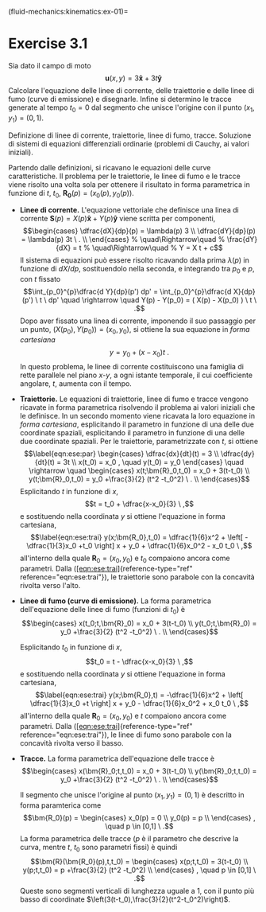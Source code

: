 (fluid-mechanics:kinematics:ex-01)=
# Exercise 3.1

Sia dato il campo di moto
$$\bm{u}(x,y) = 3 \bm{\hat{x}} + 3t \bm{\hat{y}}$$ Calcolare l'equazione
delle linee di corrente, delle traiettorie e delle linee di fumo (curve
di emissione) e disegnarle. Infine si determino le tracce generate al
tempo $t_0 = 0$ dal segmento che unisce l'origine con il punto
$(x_1,y_1)=(0,1)$.

Definizione di linee di corrente, traiettorie, linee di fumo, tracce.
Soluzione di sistemi di equazioni differenziali ordinarie (problemi di
Cauchy, ai valori iniziali).

Partendo dalle definizioni, si ricavano le equazioni delle curve
caratteristiche. Il problema per le traiettorie, le linee di fumo e le
tracce viene risolto una volta sola per ottenere il risultato in forma
parametrica in funzione di $t$, $t_0$, $\bm{R_0}(p) = (x_0(p), y_0(p))$.

-   **Linee di corrente.** L'equazione vettoriale che definisce una
    linea di corrente
    $\bm{S}(p) = X(p) \bm{\hat{x}} + Y(p) \bm{\hat{y}}$ viene scritta
    per componenti, $$\begin{cases}
      \dfrac{dX}{dp}(p) = \lambda(p) 3 \\
      \dfrac{dY}{dp}(p) = \lambda(p) 3t  \ . \\
     \end{cases}
    %  \quad\Rightarrow\quad
    %  \frac{dY}{dX} = t
    %  \quad\Rightarrow\quad
    %  Y = X t + c$$ Il sistema di equazioni può essere risolto
    ricavando dalla prima $\lambda(p)$ in funzione di $dX/dp$,
    sostituendolo nella seconda, e integrando tra $p_0$ e $p$, con $t$
    fissato
    $$\int_{p_0}^{p}\dfrac{d Y}{dp}(p') dp' = \int_{p_0}^{p}\dfrac{d X}{dp}(p') \ t \ dp' \quad \rightarrow \quad Y(p) - Y(p_0) = ( X(p) - X(p_0) ) \ t \ .$$
    Dopo aver fissato una linea di corrente, imponendo il suo passaggio
    per un punto, $(X(p_0), Y(p_0)) = (x_0, y_0)$, si ottiene la sua
    equazione in *forma cartesiana* $$y = y_0 + ( x - x_0 ) t \ .$$ In
    questo problema, le linee di corrente costituiscono una famiglia di
    rette parallele nel piano $x$-$y$, a ogni istante temporale, il cui
    coefficiente angolare, $t$, aumenta con il tempo.

-   **Traiettorie.** Le equazioni di traiettorie, linee di fumo e tracce
    vengono ricavate in forma parametrica risolvendo il problema ai
    valori iniziali che le definisce. In un secondo momento viene
    ricavata la loro equazione in *forma cartesiana*, esplicitando il
    parametro in funzione di una delle due coordinate spaziali,
    esplicitando il parametro in funzione di una delle due coordinate
    spaziali. Per le traiettorie, parametrizzate con $t$, si ottiene
    $$\label{eqn:ese:par}
     \begin{cases}
      \dfrac{dx}{dt}(t) = 3 \\
      \dfrac{dy}{dt}(t) = 3t \\
      x(t_0) = x_0 , \quad y(t_0) = y_0
     \end{cases}
     \quad \rightarrow \quad
     \begin{cases}
      x(t;\bm{R}_0,t_0) = x_0 + 3(t-t_0) \\
      y(t;\bm{R}_0,t_0) = y_0 +\frac{3}{2} (t^2 -t_0^2) \ . \\
     \end{cases}$$ Esplicitando $t$ in funzione di $x$,
    $$t = t_0 + \dfrac{x-x_0}{3} \ ,$$ e sostituendo nella coordinata
    $y$ si ottiene l'equazione in forma cartesiana,
    $$\label{eqn:ese:trai}
     y(x;\bm{R_0},t_0) = \dfrac{1}{6}x^2 + \left[ -\dfrac{1}{3}x_0 +t_0 \right] x +
     y_0 + \dfrac{1}{6}x_0^2 - x_0 t_0 \ ,$$ all'interno della quale
    $\bm{R}_0 = (x_0,y_0)$ e $t_0$ compaiono ancora come parametri.
    Dalla ([\[eqn:ese:trai\]](#eqn:ese:trai){reference-type="ref"
    reference="eqn:ese:trai"}), le traiettorie sono parabole con la
    concavità rivolta verso l'alto.

-   **Linee di fumo (curve di emissione).** La forma parametrica
    dell'equazione delle linee di fumo (funzioni di $t_0)$ è
    $$\begin{cases}
      x(t_0;t,\bm{R}_0) = x_0 + 3(t-t_0) \\
      y(t_0;t,\bm{R}_0) = y_0 +\frac{3}{2} (t^2 -t_0^2) \ . \\
     \end{cases}$$

    Esplicitando $t_0$ in funzione di $x$,
    $$t_0 = t - \dfrac{x-x_0}{3} \ ,$$ e sostituendo nella coordinata
    $y$ si ottiene l'equazione in forma cartesiana,
    $$\label{eqn:ese:trai}
     y(x;\bm{R_0},t) = -\dfrac{1}{6}x^2 + \left[ \dfrac{1}{3}x_0 +t \right] x +
     y_0 - \dfrac{1}{6}x_0^2 + x_0 t_0 \ ,$$ all'interno della quale
    $\bm{R}_0 = (x_0,y_0)$ e $t$ compaiono ancora come parametri. Dalla
    ([\[eqn:ese:trai\]](#eqn:ese:trai){reference-type="ref"
    reference="eqn:ese:trai"}), le linee di fumo sono parabole con la
    concavità rivolta verso il basso.

-   **Tracce.** La forma parametrica dell'equazione delle tracce è
    $$\begin{cases}
      x(\bm{R}_0;t,t_0) = x_0 + 3(t-t_0) \\
      y(\bm{R}_0;t,t_0) = y_0 +\frac{3}{2} (t^2 -t_0^2) \ . \\
     \end{cases}$$

    Il segmento che unisce l'origine al punto $(x_1,y_1)=(0,1)$ è
    descritto in forma paramterica come $$\bm{R_0}(p) = \begin{cases}
     x_0(p) = 0  \\
     y_0(p) = p  \\
    \end{cases}  , \quad p \in [0,1] \ .$$ La forma parametrica delle
    tracce ($p$ è il parametro che descrive la curva, mentre $t$, $t_0$
    sono parametri fissi) è quindi $$\bm{R}(\bm{R_0}(p),t,t_0) = 
     \begin{cases}
      x(p;t,t_0) = 3(t-t_0) \\
      y(p;t,t_0) = p +\frac{3}{2} (t^2 -t_0^2) \\
     \end{cases}  , \quad p \in [0,1] \ .$$ Queste sono segmenti
    verticali di lunghezza uguale a 1, con il punto più basso di
    coordinate $\left(3(t-t_0),\frac{3}{2}(t^2-t_0^2)\right)$.
